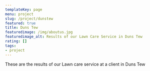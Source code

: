 ```yaml
---
templateKey: page
menu: project
slug: /project/dunstew
featured: true
title: Duns Tew
featuredimage: /img/aboutus.jpg
featuredimage_alt: Results of our Lawn Care Service in Duns Tew
rating: []
tags:
- project
---
```

These are the results of our Lawn care service at a client in Duns Tew


